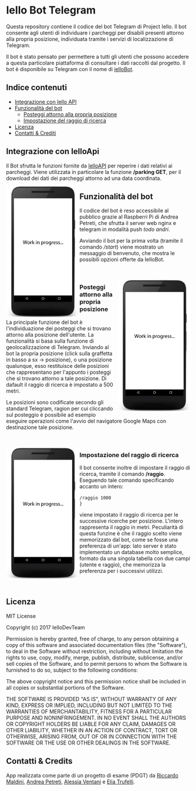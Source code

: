 # Iello Bot Telegram #

Questa repository contiene il codice del bot Telegram di Project Iello. Il bot consente agli utenti di individuare i parcheggi per disabili presenti attorno alla propria posizione, individuata tramite i servizi di localizzazione di Telegram.

Il bot è stato pensato per permettere a tutti gli utenti che possono accedere a questa particolare piattaforma di consultare i dati raccolti dal progetto. Il bot è disponibile su Telegram con il nome di [ielloBot]().


## Indice contenuti

* [Integrazione con Iello API](#Integrazione-con-IelloApi)
* [Funzionalità del bot](#Funzionalità-del-bot)
  * [Posteggi attorno alla propria posizione](#Posteggi-attorno-alla-propria-posizione)
  * [Impostazione del raggio di ricerca](#Impostazione-del-raggio-di-ricerca)
* [Licenza](#licenza)
* [Contatti & Crediti](#contatti--credits)


## Integrazione con IelloApi ##

Il Bot sfrutta le funzioni fornite da [IelloAPI](https://github.com/IelloDevTeam/IelloAPI "Iello API Repo") per reperire i dati relativi ai parcheggi. Viene utilizzata in particolare la funzione **/parking GET**, per il download dei dati dei parcheggi attorno ad una data coordinata.

<img src="Screen/workInProg.jpg" width="200px" align="left"/>

## Funzionalità del bot ##

Il codice del bot è reso accessibile al pubblico grazie al Raspberri Pi di Andrea Petreti, che sfrutta il server web nginx e telegram in modalità push *todo andri*.

Avviando il bot per la prima volta (tramite il comando */start*) viene mostrato un messaggio di benvenuto, che mostra le possibili opzioni offerte da IelloBot. </br></br></br>

<img src="Screen/workInProg.jpg" width="200px" align="right"/>

### Posteggi attorno alla propria posizione ###

La principale funzione del bot è l'individuazione dei posteggi che si trovano attorno alla posizione dell'utente. La funzionalità si basa sulla funzione di geolocalizzazione di Telegram. Inviando al bot la propria posizione (click sulla graffetta in basso a sx -> posizione), o una posizione qualunque, esso restituisce delle posizioni che rappresentano per l'appunto i posteggi che si trovano attorno a tale posizione. Di dafault il raggio di ricerca è impostato a 500 metri.

Le posizioni sono codificate secondo gli standard Telegram, ragion per cui cliccando sul posteggio è possibile ad esempio eseguire operazioni come l'avvio del navigatore Google Maps con destinazione tale posizione. </br></br></br>

<img src="Screen/workInProg.jpg" width="200px" align="left"/>

### Impostazione del raggio di ricerca ###

Il bot consente inoltre di impostare il raggio di ricerca, tramite il comando **/raggio**. Eseguendo tale comando specificando accanto un intero: 

```
/raggio 1000
}
```

viene impostato il raggio di ricerca per le successive ricerche per posizione. L'intero rappresenta il raggio in metri. Peculiarità di questa funzine è che il raggio scelto viene memorizzato dal bot, come se fosse una preferenza di un'app: lato server è stato implementato un database molto semplice, formato da una singola tabella con due campi (utente e raggio), che memorizza la preferenza per i successivi utilizzi. </br></br></br>


## Licenza ##
MIT License

Copyright (c) 2017 IelloDevTeam

Permission is hereby granted, free of charge, to any person obtaining a copy
of this software and associated documentation files (the "Software"), to deal
in the Software without restriction, including without limitation the rights
to use, copy, modify, merge, publish, distribute, sublicense, and/or sell
copies of the Software, and to permit persons to whom the Software is
furnished to do so, subject to the following conditions:

The above copyright notice and this permission notice shall be included in all
copies or substantial portions of the Software.

THE SOFTWARE IS PROVIDED "AS IS", WITHOUT WARRANTY OF ANY KIND, EXPRESS OR
IMPLIED, INCLUDING BUT NOT LIMITED TO THE WARRANTIES OF MERCHANTABILITY,
FITNESS FOR A PARTICULAR PURPOSE AND NONINFRINGEMENT. IN NO EVENT SHALL THE
AUTHORS OR COPYRIGHT HOLDERS BE LIABLE FOR ANY CLAIM, DAMAGES OR OTHER
LIABILITY, WHETHER IN AN ACTION OF CONTRACT, TORT OR OTHERWISE, ARISING FROM,
OUT OF OR IN CONNECTION WITH THE SOFTWARE OR THE USE OR OTHER DEALINGS IN THE
SOFTWARE.


## Contatti & Credits ##
App realizzata come parte di un progetto di esame (PDGT) da [Riccardo Maldini](https://github.com/maldins46), [Andrea Petreti](https://github.com/petretiandrea), [Alessia Ventani](https://github.com/AlessiaVe) e [Elia Trufelli](https://github.com/EliaT95).
